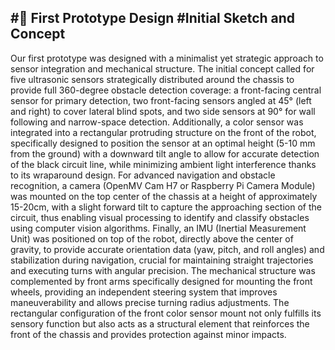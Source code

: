 #🚀 First Prototype Design
#Initial Sketch and Concept
--------------------------------
Our first prototype was designed with a minimalist yet strategic approach to sensor integration and mechanical structure. 
The initial concept called for five ultrasonic sensors strategically distributed around the chassis to provide full 
360-degree obstacle detection coverage: a front-facing central sensor for primary detection, two front-facing sensors 
angled at 45° (left and right) to cover lateral blind spots, and two side sensors at 90° for wall following and narrow-space 
detection. Additionally, a color sensor was integrated into a rectangular protruding structure on the front of the robot, 
specifically designed to position the sensor at an optimal height (5-10 mm from the ground) with a downward tilt angle to 
allow for accurate detection of the black circuit line, while minimizing ambient light interference thanks to its wraparound 
design. For advanced navigation and obstacle recognition, a camera (OpenMV Cam H7 or Raspberry Pi Camera Module) was mounted 
on the top center of the chassis at a height of approximately 15-20cm, with a slight forward tilt to capture the approaching 
section of the circuit, thus enabling visual processing to identify and classify obstacles using computer vision algorithms. 
Finally, an IMU (Inertial Measurement Unit) was positioned on top of the robot, directly above the center of gravity, to provide 
accurate orientation data (yaw, pitch, and roll angles) and stabilization during navigation, crucial for maintaining straight 
trajectories and executing turns with angular precision. The mechanical structure was complemented by front arms specifically 
designed for mounting the front wheels, providing an independent steering system that improves maneuverability and allows precise 
turning radius adjustments. The rectangular configuration of the front color sensor mount not only fulfills its sensory function 
but also acts as a structural element that reinforces the front of the chassis and provides protection against minor impacts.

